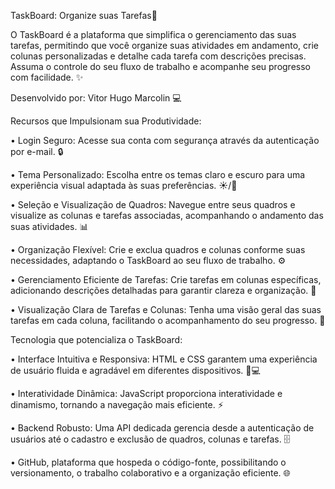 TaskBoard: Organize suas Tarefas🚀

O TaskBoard é a plataforma que simplifica o gerenciamento das suas tarefas, permitindo que você organize suas atividades em andamento, crie colunas personalizadas e detalhe cada tarefa com descrições precisas. Assuma o controle do seu fluxo de trabalho e acompanhe seu progresso com facilidade. ✨

Desenvolvido por: Vitor Hugo Marcolin 💻

Recursos que Impulsionam sua Produtividade:

•	Login Seguro: Acesse sua conta com segurança através da autenticação por e-mail. 🔒

•	Tema Personalizado: Escolha entre os temas claro e escuro para uma experiência visual adaptada às suas preferências. ☀️/🌙

•	Seleção e Visualização de Quadros: Navegue entre seus quadros e visualize as colunas e tarefas associadas, acompanhando o andamento das suas atividades. 📊

•	Organização Flexível: Crie e exclua quadros e colunas conforme suas necessidades, adaptando o TaskBoard ao seu fluxo de trabalho. ⚙️

•	Gerenciamento Eficiente de Tarefas: Crie tarefas em colunas específicas, adicionando descrições detalhadas para garantir clareza e organização. 📝

•	Visualização Clara de Tarefas e Colunas: Tenha uma visão geral das suas tarefas em cada coluna, facilitando o acompanhamento do seu progresso. 👀

Tecnologia que potencializa o TaskBoard:

•	Interface Intuitiva e Responsiva: HTML e CSS garantem uma experiência de usuário fluida e agradável em diferentes dispositivos. 📱💻

•	Interatividade Dinâmica: JavaScript proporciona interatividade e dinamismo, tornando a navegação mais eficiente. ⚡️

•	Backend Robusto: Uma API dedicada gerencia desde a autenticação de usuários até o cadastro e exclusão de quadros, colunas e tarefas. 🗄️

•	 GitHub, plataforma que hospeda o código-fonte, possibilitando o versionamento, o trabalho colaborativo e a organização eficiente. 🌐

